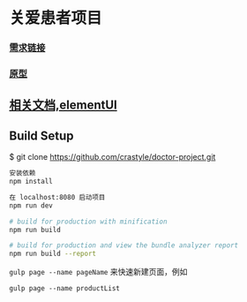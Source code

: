 # 关爱患者项目

### [需求链接](https://mrleolong.github.io/huanzheguanhuai)
### [原型](http://nb3avb.axshare.com/#g=1)

## [相关文档,elementUI](http://element.eleme.io/#/zh-CN/component/installation)


## Build Setup


  $ git clone https://github.com/crastyle/doctor-project.git
  

``` bash
安装依赖
npm install

在 localhost:8080 启动项目
npm run dev

# build for production with minification
npm run build

# build for production and view the bundle analyzer report
npm run build --report
```


`gulp page --name pageName`	来快速新建页面，例如
	
	gulp page --name productList
		
